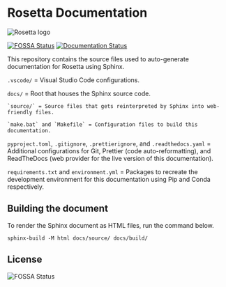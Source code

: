 # Rosetta Documentation

![Rosetta logo](./docs/_build/_static/brand/rosetta-logo-dark.svg)

[![FOSSA Status](https://app.fossa.com/api/projects/git%2Bgithub.com%2Frosetta-code%2Frosetta-doc.svg?type=shield)](https://app.fossa.com/projects/git%2Bgithub.com%2Frosetta-code%2Frosetta-doc?ref=badge_shield)
[![Documentation Status](https://readthedocs.org/projects/rosetta-doc/badge/?version=latest)](https://rosetta-doc.readthedocs.io/en/latest/?badge=latest)

This repository contains the source files used to auto-generate documentation for Rosetta using Sphinx.

`.vscode/` = Visual Studio Code configurations.

`docs/` = Root that houses the Sphinx source code.

    `source/` = Source files that gets reinterpreted by Sphinx into web-friendly files.

    `make.bat` and `Makefile` = Configuration files to build this documentation.

`pyproject.toml`, `.gitignore`, `.prettierignore`, and `.readthedocs.yaml` = Additional configurations for Git, Prettier (code auto-reformatting), and ReadTheDocs (web provider for the live version of this documentation).

`requirements.txt` and `environment.yml` = Packages to recreate the development environment for this documentation using Pip and Conda respectively.

## Building the document

To render the Sphinx document as HTML files, run the command below.

`sphinx-build -M html docs/source/ docs/build/`

## License

![FOSSA Status](https://app.fossa.com/api/projects/git%2Bgithub.com%2Frosetta-code%2Frosetta-doc.svg?type=large)
